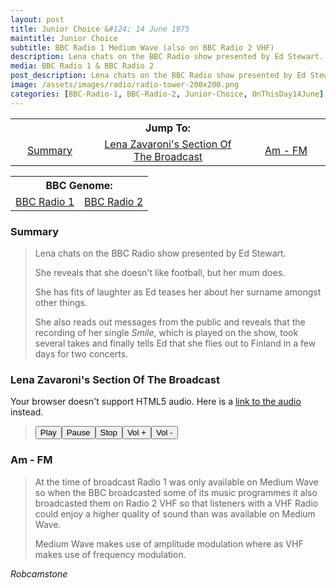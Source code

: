 ```yaml
---
layout: post
title: Junior Choice &#124; 14 June 1975
maintitle: Junior Choice
subtitle: BBC Radio 1 Medium Wave (also on BBC Radio 2 VHF)
description: Lena chats on the BBC Radio show presented by Ed Stewart.
media: BBC Radio 1 & BBC Radio 2
post_description: Lena chats on the BBC Radio show presented by Ed Stewart.
image: /assets/images/radio/radio-tower-200x200.png
categories: [BBC-Radio-1, BBC-Radio-2, Junior-Choice, OnThisDay14June]
---
```


<table style="margin-bottom: 0;">
<tr align="center">
<th colspan="3">Jump To:</th>
</tr>

<tr align="center">
<td style="width:25%;"><a href="#summary">Summary</a></td>
<td style="width:50%;"><a href="#lena-zavaronis-section-of-the-broadcast">Lena Zavaroni's Section Of The Broadcast</a></td>
<td style="width:25%;"><a href="#am---fm">Am - FM</a></td>
</tr>
</table>

<table>
<tr align="center">
<th colspan="3">BBC Genome:</th>
</tr>

<tr align="center">
<td colspan="2" style="width:50%;"><a href="https://genome.ch.bbc.co.uk/schedules/service_bbc_radio_one/1975-06-14#at-8.06">BBC Radio 1</a></td>
<td style="width:50%;"><a href="https://genome.ch.bbc.co.uk/schedules/service_bbc_radio_two/1975-06-14#at-8.06">BBC Radio 2</a></td>
</tr>
</table>

### Summary
> Lena chats on the BBC Radio show presented by Ed Stewart.
>
> She reveals that she doesn't like football, but her mum does.
>
> She has fits of laughter as Ed teases her about her surname amongst other things.
>
> She also reads out messages from the public and reveals that the recording of her single <i>Smile</i>, which is played on the show, took several takes and finally tells Ed that she flies out to Finland in a few days for two concerts.

### Lena Zavaroni's Section Of The Broadcast

<audio id="player" src="/assets/media/1975-06-14-Junior-Choice.mp3" type="audio/mpeg"><p>Your browser doesn't support HTML5 audio. Here is a <a href="/assets/media/1975-06-14-Junior-Choice.mp3">link to the audio</a> instead.</p></audio>
<blockquote>
  <div><button onclick="document.getElementById('player').play()">Play</button><button onclick="document.getElementById('player').pause()">Pause</button><button onclick="document.getElementById('player').pause(); document.getElementById('player').currentTime = 0;">Stop</button><button onclick="document.getElementById('player').volume += 0.1">Vol +</button><button onclick="document.getElementById('player').volume -= 0.1">Vol -</button></div>
</blockquote>

### Am - FM
> At the time of broadcast Radio 1 was only available on Medium Wave so when the BBC broadcasted some of its music programmes it also broadcasted them on Radio 2 VHF so that listeners with a VHF Radio could enjoy a higher quality of sound than was available on Medium Wave.
>
> Medium Wave makes use of amplitude modulation where as VHF makes use of frequency modulation.

<cite>Robcamstone</cite>

